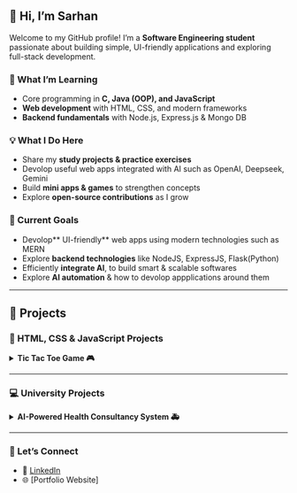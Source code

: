 ## 👋 Hi, I’m Sarhan

Welcome to my GitHub profile! I’m a **Software Engineering student** passionate about building simple, UI-friendly applications and exploring full-stack development.

### 🚀 What I’m Learning

* Core programming in **C, Java (OOP), and JavaScript**
* **Web development** with HTML, CSS, and modern frameworks
* **Backend fundamentals** with Node.js, Express.js & Mongo DB

### 💡 What I Do Here

* Share my **study projects & practice exercises**
* Devolop useful web apps integrated with AI such as OpenAI, Deepseek, Gemini
* Build **mini apps & games** to strengthen concepts
* Explore **open-source contributions** as I grow

### 🎯 Current Goals

* Devolop** UI-friendly** web apps using modern technologies such as MERN
* Explore **backend technologies** like NodeJS, ExpressJS, Flask(Python)
* Efficiently **integrate AI**, to build smart & scalable softwares
* Explore **AI automation** & how to devolop appplications around them

---

## 🚀 Projects

### 🎨 HTML, CSS & JavaScript Projects

<details>  
<summary><b>Tic Tac Toe Game 🎮</b></summary>  

![HTML5](https://img.shields.io/badge/HTML5-E34F26?logo=html5\&logoColor=fff)
![CSS3](https://img.shields.io/badge/CSS3-1572B6?logo=css3\&logoColor=fff)
![JavaScript](https://img.shields.io/badge/JavaScript-F7DF1E?logo=javascript\&logoColor=000)

A fun and interactive browser-based **Tic Tac Toe** game, built with pure **HTML, CSS, and JavaScript**.
A modern Tic Tac Toe game built with HTML, CSS, and JavaScript. The game offers **smooth animations**, a **score-tracking system**, and **sound effects** for an engaging experience. Designed to be fun, **responsive**, and easy to play for all ages.

🔗 [View Repository](https://github.com/SarhanCoderOfTheCentury/Tic-Tac-Toe-Game)

</details>  

---

### 💻 University Projects

<details>  
<summary><b>AI-Powered Health Consultancy System 🚑</b></summary>  

![Java](https://img.shields.io/badge/Java-ED8B00?logo=java\&logoColor=fff)
![MySQL](https://img.shields.io/badge/MySQL-4479A1?logo=mysql\&logoColor=fff)
![Gson](https://img.shields.io/badge/Gson-FF6F00?logo=google\&logoColor=fff)

A **Java + MySQL system** that:

* Registers patients & stores their data in a database
* Logs consultations with AI-generated advice
* Integrates **DeepSeek AI API** for medical guidance

🔗 [View Repository](#) (https://github.com/SarhanCoderOfTheCentury/AI-Health-Consultant)

</details>  

---




### 🤝 Let’s Connect

* 💼 [LinkedIn](https://www.linkedin.com/in/sarhan-ahmed-1935b9341?utm_source=share&utm_campaign=share_via&utm_content=profile&utm_medium=android_app)
* 🌐 [Portfolio Website]



